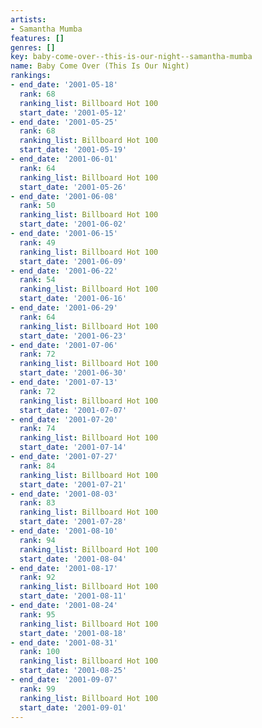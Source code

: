 ```yaml
---
artists:
- Samantha Mumba
features: []
genres: []
key: baby-come-over--this-is-our-night--samantha-mumba
name: Baby Come Over (This Is Our Night)
rankings:
- end_date: '2001-05-18'
  rank: 68
  ranking_list: Billboard Hot 100
  start_date: '2001-05-12'
- end_date: '2001-05-25'
  rank: 68
  ranking_list: Billboard Hot 100
  start_date: '2001-05-19'
- end_date: '2001-06-01'
  rank: 64
  ranking_list: Billboard Hot 100
  start_date: '2001-05-26'
- end_date: '2001-06-08'
  rank: 50
  ranking_list: Billboard Hot 100
  start_date: '2001-06-02'
- end_date: '2001-06-15'
  rank: 49
  ranking_list: Billboard Hot 100
  start_date: '2001-06-09'
- end_date: '2001-06-22'
  rank: 54
  ranking_list: Billboard Hot 100
  start_date: '2001-06-16'
- end_date: '2001-06-29'
  rank: 64
  ranking_list: Billboard Hot 100
  start_date: '2001-06-23'
- end_date: '2001-07-06'
  rank: 72
  ranking_list: Billboard Hot 100
  start_date: '2001-06-30'
- end_date: '2001-07-13'
  rank: 72
  ranking_list: Billboard Hot 100
  start_date: '2001-07-07'
- end_date: '2001-07-20'
  rank: 74
  ranking_list: Billboard Hot 100
  start_date: '2001-07-14'
- end_date: '2001-07-27'
  rank: 84
  ranking_list: Billboard Hot 100
  start_date: '2001-07-21'
- end_date: '2001-08-03'
  rank: 83
  ranking_list: Billboard Hot 100
  start_date: '2001-07-28'
- end_date: '2001-08-10'
  rank: 94
  ranking_list: Billboard Hot 100
  start_date: '2001-08-04'
- end_date: '2001-08-17'
  rank: 92
  ranking_list: Billboard Hot 100
  start_date: '2001-08-11'
- end_date: '2001-08-24'
  rank: 95
  ranking_list: Billboard Hot 100
  start_date: '2001-08-18'
- end_date: '2001-08-31'
  rank: 100
  ranking_list: Billboard Hot 100
  start_date: '2001-08-25'
- end_date: '2001-09-07'
  rank: 99
  ranking_list: Billboard Hot 100
  start_date: '2001-09-01'
---
```



